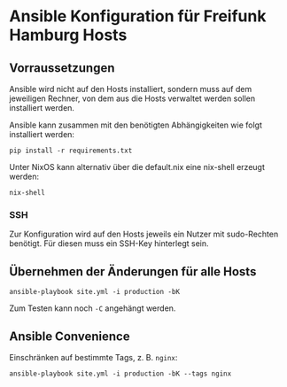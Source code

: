 # Ansible Konfiguration für Freifunk Hamburg Hosts

## Vorraussetzungen

Ansible wird nicht auf den Hosts installiert, sondern muss auf dem jeweiligen
Rechner, von dem aus die Hosts verwaltet werden sollen installiert werden.

Ansible kann zusammen mit den benötigten Abhängigkeiten wie folgt installiert
werden:

    pip install -r requirements.txt

Unter NixOS kann alternativ über die default.nix eine nix-shell erzeugt werden:

    nix-shell

### SSH

Zur Konfiguration wird auf den Hosts jeweils ein Nutzer mit sudo-Rechten
benötigt. Für diesen muss ein SSH-Key hinterlegt sein.

## Übernehmen der Änderungen für alle Hosts

    ansible-playbook site.yml -i production -bK

Zum Testen kann noch `-C` angehängt werden.

## Ansible Convenience

Einschränken auf bestimmte Tags, z. B. `nginx`:

    ansible-playbook site.yml -i production -bK --tags nginx
